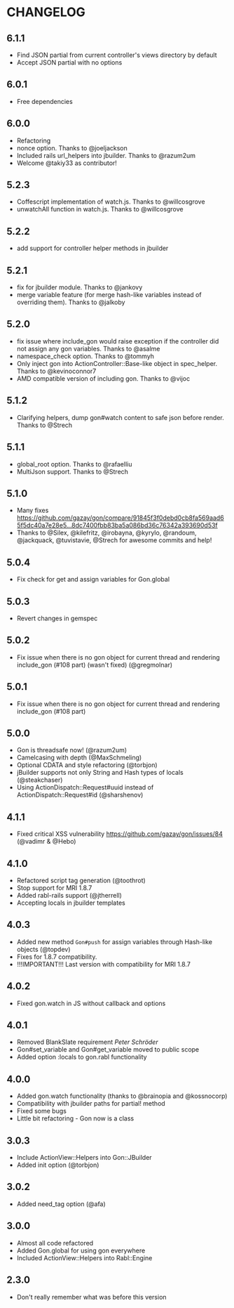# CHANGELOG

## 6.1.1

  * Find JSON partial from current controller's views directory by default
  * Accept JSON partial with no options

## 6.0.1

  * Free dependencies

## 6.0.0

  * Refactoring
  * nonce option. Thanks to @joeljackson
  * Included rails url_helpers into jbuilder. Thanks to @razum2um
  * Welcome @takiy33 as contributor!

## 5.2.3

  * Coffescript implementation of watch.js. Thanks to @willcosgrove
  * unwatchAll function in watch.js. Thanks to @willcosgrove

## 5.2.2

  * add support for controller helper methods in jbuilder

## 5.2.1

  * fix for jbuilder module. Thanks to @jankovy
  * merge variable feature (for merge hash-like variables instead of overriding them). Thanks to @jalkoby

## 5.2.0

  * fix issue where include_gon would raise exception if the controller did not assign any gon variables. Thanks to @asalme
  * namespace_check option. Thanks to @tommyh
  * Only inject gon into ActionController::Base-like object in spec_helper. Thanks to @kevinoconnor7
  * AMD compatible version of including gon. Thanks to @vijoc

## 5.1.2

  * Clarifying helpers, dump gon#watch content to safe json before render. Thanks to @Strech

## 5.1.1

  * global_root option. Thanks to @rafaelliu
  * MultiJson support. Thanks to @Strech

## 5.1.0

  * Many fixes https://github.com/gazay/gon/compare/91845f3f0debd0cb8fa569aad65f5dc40a7e28e5...8dc7400fbb83ba5a086bd36c76342a393690d53f
  * Thanks to @Silex, @kilefritz, @irobayna, @kyrylo, @randoum, @jackquack, @tuvistavie, @Strech for awesome commits and help!

## 5.0.4

  * Fix check for get and assign variables for Gon.global

## 5.0.3

  * Revert changes in gemspec

## 5.0.2

  * Fix issue when there is no gon object for current thread and
    rendering include_gon (#108 part) (wasn't fixed) (@gregmolnar)

## 5.0.1

  * Fix issue when there is no gon object for current thread and
    rendering include_gon (#108 part)

## 5.0.0

  * Gon is threadsafe now! (@razum2um)
  * Camelcasing with depth (@MaxSchmeling)
  * Optional CDATA and style refactoring (@torbjon)
  * jBuilder supports not only String and Hash types of locals
    (@steakchaser)
  * Using ActionDispatch::Request#uuid instead of
    ActionDispatch::Request#id (@sharshenov)

## 4.1.1

  * Fixed critical XSS vulnerability https://github.com/gazay/gon/issues/84 (@vadimr & @Hebo)

## 4.1.0

  * Refactored script tag generation (@toothrot)
  * Stop support for MRI 1.8.7
  * Added rabl-rails support (@jtherrell)
  * Accepting locals in jbuilder templates

## 4.0.3

  * Added new method `Gon#push` for assign variables through Hash-like
    objects (@topdev)
  * Fixes for 1.8.7 compatibility.
  * !!!IMPORTANT!!! Last version with compatibility for MRI 1.8.7

## 4.0.2

  * Fixed gon.watch in JS without callback and options

## 4.0.1

  * Removed BlankSlate requirement *Peter Schröder*
  * Gon#set_variable and Gon#get_variable moved to public scope
  * Added option :locals to gon.rabl functionality

## 4.0.0

  * Added gon.watch functionality (thanks to @brainopia and @kossnocorp)
  * Compatibility with jbuilder paths for partial! method
  * Fixed some bugs
  * Little bit refactoring - Gon now is a class

## 3.0.3

  * Include ActionView::Helpers into Gon::JBuilder
  * Added init option (@torbjon)

## 3.0.2

  * Added need_tag option (@afa)

## 3.0.0

  * Almost all code refactored
  * Added Gon.global for using gon everywhere
  * Included ActionView::Helpers into Rabl::Engine

## 2.3.0

  * Don't really remember what was before this version

